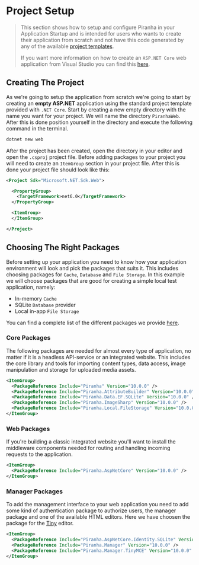 # Project Setup

> This section shows how to setup and configure Piranha in your Application Startup and is intended for users who wants to create their application from scratch and not have this code generated by any of the available [project templates](project-templates).
>
> If you want more information on how to create an `ASP.NET Core` web application from Visual Studio you can find this [here](https://docs.microsoft.com/en-us/visualstudio/ide/quickstart-aspnet-core?view=vs-2019&WT.mc_id=DOP-MVP-5003834).

## Creating The Project

As we're going to setup the application from scratch we're going to start by creating an **empty ASP.NET** application using the standard project template provided with `.NET Core`. Start by creating a new empty directory with the name you want for your project. We will name the directory `PiranhaWeb`. After this is done position yourself in the directory and execute the following command in the terminal.

~~~ bash
dotnet new web
~~~

After the project has been created, open the directory in your editor and open the `.csproj` project file. Before adding packages to your project you will need to create an `ItemGroup` section in your project file. After this is done your project file should look like this:

~~~ xml
<Project Sdk="Microsoft.NET.Sdk.Web">

  <PropertyGroup>
    <TargetFramework>net6.0</TargetFramework>
  </PropertyGroup>

  <ItemGroup>
  </ItemGroup>

</Project>
~~~

## Choosing The Right Packages

Before setting up your application you need to know how your application environment will look and pick the packages that suits it. This includes choosing packages for `Cache`, `Database` and `File Storage`. In this example we will choose packages that are good for creating a simple local test application, namely:

* In-memory `Cache`
* SQLite `Database` provider
* Local in-app `File Storage`

You can find a complete list of the different packages we provide [here](packages).

### Core Packages

The following packages are needed for almost every type of application, no matter if it is a headless API-service or an integrated website. This includes the core library and tools for importing content types, data access, image manipulation and storage for uploaded media assets.

~~~ xml
<ItemGroup>
  <PackageReference Include="Piranha" Version="10.0.0" />
  <PackageReference Include="Piranha.AttributeBuilder" Version="10.0.0" />
  <PackageReference Include="Piranha.Data.EF.SQLite" Version="10.0.0" />
  <PackageReference Include="Piranha.ImageSharp" Version="10.0.0" />
  <PackageReference Include="Piranha.Local.FileStorage" Version="10.0.0" />
</ItemGroup>
~~~

### Web Packages

If you're building a classic integrated website you'll want to install the middleware components needed for routing and handling incoming requests to the application.

~~~ xml
<ItemGroup>
  <PackageReference Include="Piranha.AspNetCore" Version="10.0.0" />
</ItemGroup>
~~~

### Manager Packages

To add the management interface to your web application you need to add some kind of authentication package to authorize users, the manager package and one of the available HTML editors. Here we have choosen the package for the [Tiny](https://www.tiny.cloud) editor.

~~~ xml
<ItemGroup>
  <PackageReference Include="Piranha.AspNetCore.Identity.SQLite" Version="10.0.0" />
  <PackageReference Include="Piranha.Manager" Version="10.0.0" />
  <PackageReference Include="Piranha.Manager.TinyMCE" Version="10.0.0" />
</ItemGroup>
~~~
